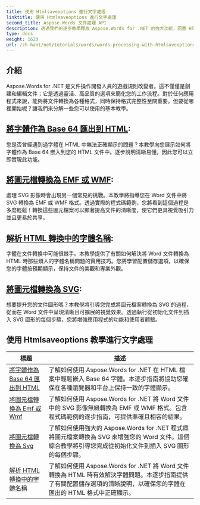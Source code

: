 ```yaml
---
title: 使用 Htmlsaveoptions 進行文字處理
linktitle: 使用 Htmlsaveoptions 進行文字處理
second_title: Aspose.Words 文件處理 API
description: 透過我們的逐步教學釋放 Aspose.Words for .NET 的強大功能，涵蓋 HTML 和圖元檔案轉換以增強文件處理。
type: docs
weight: 1620
url: /zh-hant/net/tutorials/words/words-processing-with-htmlsaveoptions/
---
```

## 介紹

Aspose.Words for .NET 是文件操作開發人員的遊戲規則改變者。這不僅僅是創建和編輯文件；它是透過靈活、高品質的選項來簡化您的工作流程。對於任何應用程式來說，能夠將文件轉換為各種格式，同時保持格式完整性至關重要。但要從哪裡開始呢？讓我們來分解一些您可以使用的基本教學。


## [將字體作為 Base 64 匯出到 HTML](./export-fonts-as-base-64-to-html/):
您是否曾經遇到過字體在 HTML 中無法正確顯示的問題？本教學向您展示如何將字體作為 Base 64 嵌入到您的 HTML 文件中。逐步說明清晰易懂，因此您可以立即實現此功能。 

## [將圖元檔轉換為 EMF 或 WMF](./converting-metafiles-to-emf-or-wmf/):
處理 SVG 影像時會出現另一個常見的挑戰。本教學將指導您在 Word 文件中將 SVG 轉換為 EMF 或 WMF 格式。透過實際的程式碼範例，您將看到這個過程是多麼輕鬆！轉換這些圖元檔案可以顯著提高文件的清晰度，使它們更具視覺吸引力並且更易於共享。

## [解析 HTML 轉換中的字體名稱](./resolve-font-names-in-html-conversion/):
字體在文件轉換中可能很棘手。本教學提供了有關如何解決將 Word 文件轉換為 HTML 時那些煩人的字體名稱問題的實用技巧。您將學習配置儲存選項，以確保您的字體按預期顯示，保持文件的美觀和專業外觀。

## [將圖元檔轉換為 SVG](./converting-metafiles-to-svg/):
想要提升您的文件圖形嗎？本教學將引導您完成將圖元檔案轉換為 SVG 的過程，從而在 Word 文件中呈現清晰且可擴展的視覺效果。透過執行從初始化文件到插入 SVG 圖形的每個步驟，您將增強應用程式的功能和使用者體驗。

 ## 使用 Htmlsaveoptions 教學進行文字處理
| 標題 | 描述 |
| --- | --- |
| [將字體作為 Base 64 匯出到 HTML](./export-fonts-as-base-64-to-html/) | 了解如何使用 Aspose.Words for .NET 在 HTML 檔案中輕鬆嵌入 Base 64 字體。本逐步指南將協助您確保在各種瀏覽器和平台上保持一致的字體顯示。 |
| [將圖元檔轉換為 Emf 或 Wmf](./converting-metafiles-to-emf-or-wmf/) | 了解如何使用 Aspose.Words for .NET 將 Word 文件中的 SVG 影像無縫轉換為 EMF 或 WMF 格式。包含程式碼範例的逐步指南，可提供準確且相容的結果。 |
| [將圖元檔轉換為 Svg](./converting-metafiles-to-svg/) | 了解如何使用強大的 Aspose.Words for .NET 程式庫將圖元檔案轉換為 SVG 來增強您的 Word 文件。這個綜合教學將引導您完成從初始化文件到插入 SVG 圖形的每個步驟。 |
| [解析 HTML 轉換中的字體名稱](./resolve-font-names-in-html-conversion/) | 了解如何使用 Aspose.Words for .NET 將 Word 文件轉換為 HTML 時有效解決字體問題。本逐步指南提供了有關配置儲存選項的清晰說明，以確保您的字體在匯出的 HTML 格式中正確顯示。 |
